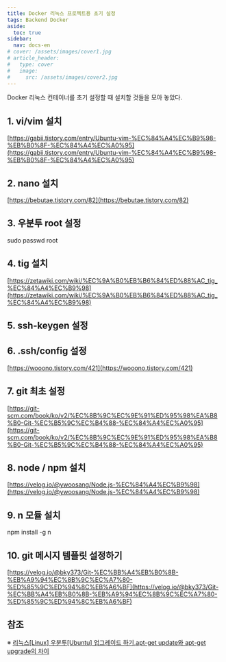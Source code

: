 ```yaml
---
title: Docker 리눅스 프로젝트용 초기 설정
tags: Backend Docker
aside:
  toc: true
sidebar:
  nav: docs-en
# cover: /assets/images/cover1.jpg
# article_header:
#   type: cover
#   image:
#     src: /assets/images/cover2.jpg
---
```


Docker 리눅스 컨테이너를 초기 설정할 때 설치할 것들을 모아 놓았다.

<!-- more -->

## 1. vi/vim 설치
[https://gabii.tistory.com/entry/Ubuntu-vim-%EC%84%A4%EC%B9%98-%EB%B0%8F-%EC%84%A4%EC%A0%95](https://gabii.tistory.com/entry/Ubuntu-vim-%EC%84%A4%EC%B9%98-%EB%B0%8F-%EC%84%A4%EC%A0%95)  

## 2. nano 설치
[https://bebutae.tistory.com/82](https://bebutae.tistory.com/82)

## 3. 우분투 root 설정
sudo passwd root

## 4. tig 설치
[https://zetawiki.com/wiki/%EC%9A%B0%EB%B6%84%ED%88%AC_tig_%EC%84%A4%EC%B9%98](https://zetawiki.com/wiki/%EC%9A%B0%EB%B6%84%ED%88%AC_tig_%EC%84%A4%EC%B9%98)

## 5. ssh-keygen 설정

## 6. .ssh/config 설정
[https://wooono.tistory.com/421](https://wooono.tistory.com/421)

## 7. git 최초 설정
[https://git-scm.com/book/ko/v2/%EC%8B%9C%EC%9E%91%ED%95%98%EA%B8%B0-Git-%EC%B5%9C%EC%B4%88-%EC%84%A4%EC%A0%95](https://git-scm.com/book/ko/v2/%EC%8B%9C%EC%9E%91%ED%95%98%EA%B8%B0-Git-%EC%B5%9C%EC%B4%88-%EC%84%A4%EC%A0%95)

## 8. node / npm 설치
[https://velog.io/@ywoosang/Node.js-%EC%84%A4%EC%B9%98](https://velog.io/@ywoosang/Node.js-%EC%84%A4%EC%B9%98)

## 9. n 모듈 설치
npm install -g n

## 10. git 메시지 템플릿 설정하기
[https://velog.io/@bky373/Git-%EC%BB%A4%EB%B0%8B-%EB%A9%94%EC%8B%9C%EC%A7%80-%ED%85%9C%ED%94%8C%EB%A6%BF](https://velog.io/@bky373/Git-%EC%BB%A4%EB%B0%8B-%EB%A9%94%EC%8B%9C%EC%A7%80-%ED%85%9C%ED%94%8C%EB%A6%BF)

## 참조
※ [리눅스[Linux] 우분투[Ubuntu] 업그레이드 하기,apt-get update와 apt-get upgrade의 차이](https://appia.tistory.com/268)

